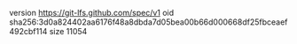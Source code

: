 version https://git-lfs.github.com/spec/v1
oid sha256:3d0a824402aa6176f48a8dbda7d05bea00b66d000668df25fbceaef492cbf114
size 11054
